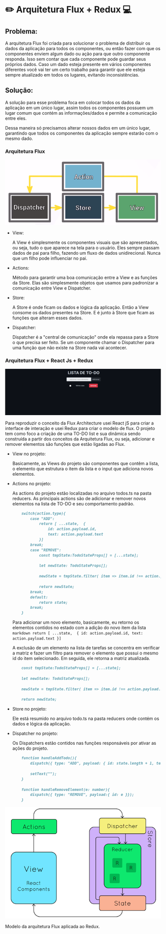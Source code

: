 # :pencil2: Arquitetura Flux + Redux :computer:

## Problema:

A arquitetura Flux foi criada para solucionar o problema de distribuir os dados da aplicação para todos os componentes, ou 
então fazer com que os componentes enviem algum dado ou ação para que outro componente responda. Isso sem contar que cada componente pode guardar seus próprios dados. Caso um dado esteja presente em vários componentes diferentes você vai ter um certo trabalho para garantir que ele esteja sempre atualizado em todos os lugares, evitando inconsistências.

## Solução:

A solução para esse problema foca em colocar todos os dados da aplicação em um único lugar, assim todos os componentes possuem um lugar comum que contém as informações/dados e permite a comunicação entre eles.

Dessa maneira só precisamos alterar nossos dados em um único lugar, garantindo que todos os componentes da aplicação sempre estarão com o mesmo dado.

### Arquitetura Flux

![ArqFlux](./README/arquitetura-do-flux.png.png)

* View:

    A View é simplesmente os componentes visuais que são apresentados, ou seja, tudo o que aparece na tela para o usuário. 
    Eles sempre passam dados de pai para filho, fazendo um fluxo de dados unidirecional. Nunca que um filho pode influenciar no pai.

* Actions:

    Método para garantir uma boa comunicação entre a View e as funções da Store. Elas são simplesmente objetos que usamos para padronizar a comunicação entre View e Dispatcher.

* Store:

    A Store é onde ficam os dados e lógica da aplicação. Então a View consome os dados presentes na Store. E é junto à Store que ficam as funções que alteram esses dados. 

* Dispatcher:

    Dispatcher é a "central de comunicação" onde ela repassa para a Store o que precisa ser feito. Se um componente chamar o Dispatcher para uma função que não existe na Store nada vai acontecer.

### Arquitetura Flux + React Js + Redux

![ArqFlux](./README/Exemplo.png)

Para reproduzir o conceito da Flux Architecture usei React jS para criar a interface de interação e usei Redux para criar o modelo de flux. O projeto tem como foco a criação de uma TO-DO list e sua dinâmica sendo construída a partir dos conceitos da Arquitetura Flux, ou seja, adicionar e remover elementos são funções que estão ligadas ao Flux.

- View no projeto: 

    Basicamente, as Views do projeto são componentes que contêm a lista, o elemento que estrutura o item da lista e o input que adiciona novos elementos.

- Actions no projeto: 

    As actions do projeto estão localizadas no arquivo todos.ts na pasta reducers. As principais actions são de adicionar e remover novos elementos na lista de TO-DO e seu comportamento padrão. 

    ```markdown
        switch(action.type){
            case "ADD": 
                return [ ...state,  {
                    id: action.payload.id,
                    text: action.payload.text
                }]
            break;
            case "REMOVE":
                const tmpState:TodoStateProps[] = [...state];

                let newState: TodoStateProps[];
        
                newState = tmpState.filter( item => item.id !== action.payload.id);
                
                return newState;
            break;
            default:
                return state;
            break;
        }
    ```

    Para adicionar um novo elemento, basicamente, eu retorno os elementos contidos no estado com a adição do novo item da lista ```markdown return [ ...state,  { id: action.payload.id, text: action.payload.text }]```

    A exclusão de um elemento na lista de tarefas se concentra em verificar a matriz e fazer um filtro para remover o elemento que possui o mesmo id do item selecionado. Em seguida, ele retorna a matriz atualizada.

    ```markdown
        const tmpState:TodoStateProps[] = [...state];

        let newState: TodoStateProps[];

        newState = tmpState.filter( item => item.id !== action.payload.id);
        
        return newState;

    ```

- Store no projeto: 

    Ele está resumido no arquivo todo.ts na pasta reducers onde contém os dados e lógica da aplicação.

- Dispatcher no projeto: 

    Os Dispatchers estão contidos nas funções responsáveis ​​por ativar as ações do projeto.
    ```markdown
        function handleAddTodo(){
            dispatch({ type: "ADD", payload: { id: state.length + 1, text: text } });

            setText("");
        }

        function handleRemoveElement(e: number){
            dispatch({ type: "REMOVE", payload:{ id: e }});
        }
    ```

![ArqFlux](./README/imagem2.webp)

Modelo da arquitetura Flux aplicada ao Redux.


